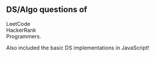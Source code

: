 ## DS/Algo questions of

LeetCode  
HackerRank  
Programmers. 

Also included the basic DS implementations in JavaScript!
